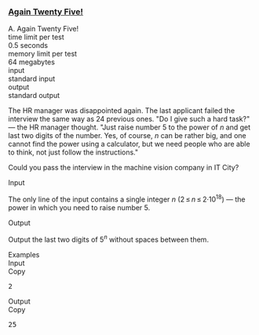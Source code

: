 <h3><a href="https://codeforces.com/contest/630/problem/A" target="_blank" rel="noopener noreferrer">Again Twenty Five!</a></h3>

<div class="header"><div class="title">A. Again Twenty Five!</div><div class="time-limit"><div class="property-title">time limit per test</div>0.5 seconds</div><div class="memory-limit"><div class="property-title">memory limit per test</div>64 megabytes</div><div class="input-file input-standard"><div class="property-title">input</div>standard input</div><div class="output-file output-standard"><div class="property-title">output</div>standard output</div></div><div><p>The HR manager was disappointed again. The last applicant failed the interview the same way as 24 previous ones. "Do I give such a hard task?" — the HR manager thought. "Just raise number <span class="tex-span">5</span> to the power of <span class="tex-span"><i>n</i></span> and get last two digits of the number. Yes, of course, <span class="tex-span"><i>n</i></span> can be rather big, and one cannot find the power using a calculator, but we need people who are able to think, not just follow the instructions."</p><p>Could you pass the interview in the machine vision company in IT City?</p></div><div class="input-specification"><div class="section-title">Input</div><p>The only line of the input contains a single integer <span class="tex-span"><i>n</i></span> (<span class="tex-span">2 ≤ <i>n</i> ≤ 2·10<sup class="upper-index">18</sup></span>) — the power in which you need to raise number <span class="tex-span">5</span>.</p></div><div class="output-specification"><div class="section-title">Output</div><p>Output the last two digits of <span class="tex-span">5<sup class="upper-index"><i>n</i></sup></span> without spaces between them.</p></div><div class="sample-tests"><div class="section-title">Examples</div><div class="sample-test"><div class="input"><div class="title">Input<div title="Copy" data-clipboard-target="#id008419139995489764" id="id009339934128016592" class="input-output-copier">Copy</div></div><pre id="id008419139995489764">2<br></pre></div><div class="output"><div class="title">Output<div title="Copy" data-clipboard-target="#id006590865329570008" id="id002435584636299315" class="input-output-copier">Copy</div></div><pre id="id006590865329570008">25</pre></div></div></div>